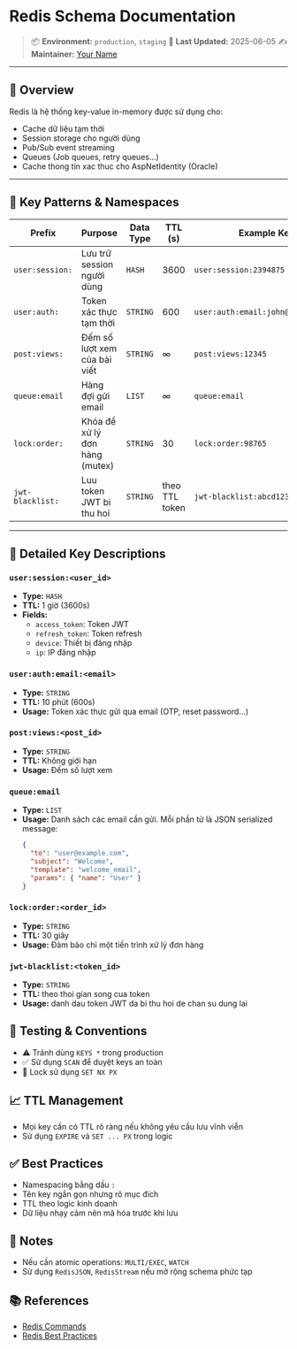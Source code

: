 # Redis Schema Documentation

> 📦 **Environment:** `production`, `staging`
> 📅 **Last Updated:** 2025-06-05
> ✍️ **Maintainer:** [Your Name](mailto:your.email@example.com)

---

## 📘 Overview

Redis là hệ thống key-value in-memory được sử dụng cho:

- Cache dữ liệu tạm thời
- Session storage cho người dùng
- Pub/Sub event streaming
- Queues (Job queues, retry queues...)
- Cache thong tin xac thuc cho AspNetIdentity (Oracle)

---

## 🧱 Key Patterns & Namespaces

| Prefix          | Purpose                                | Data Type | TTL (s) | Example Key                           |
|-----------------|----------------------------------------|-----------|---------|---------------------------------------|
| `user:session:` | Lưu trữ session người dùng             | `HASH`    | 3600    | `user:session:2394875`                |
| `user:auth:`    | Token xác thực tạm thời                | `STRING`  | 600     | `user:auth:email:john@example.com`    |
| `post:views:`   | Đếm số lượt xem của bài viết           | `STRING`  | ∞       | `post:views:12345`                    |
| `queue:email`   | Hàng đợi gửi email                     | `LIST`    | ∞       | `queue:email`                         |
| `lock:order:`   | Khóa để xử lý đơn hàng (mutex)         | `STRING`  | 30      | `lock:order:98765`                    |
| `jwt-blacklist:` | Luu token JWT bi thu hoi | `STRING`  | theo TTL token | `jwt-blacklist:abcd1234` |

---

## 📂 Detailed Key Descriptions

### `user:session:<user_id>`
- **Type:** `HASH`
- **TTL:** 1 giờ (3600s)
- **Fields:**
  - `access_token`: Token JWT
  - `refresh_token`: Token refresh
  - `device`: Thiết bị đăng nhập
  - `ip`: IP đăng nhập

### `user:auth:email:<email>`
- **Type:** `STRING`
- **TTL:** 10 phút (600s)
- **Usage:** Token xác thực gửi qua email (OTP, reset password...)

### `post:views:<post_id>`
- **Type:** `STRING`
- **TTL:** Không giới hạn
- **Usage:** Đếm số lượt xem

### `queue:email`
- **Type:** `LIST`
- **Usage:** Danh sách các email cần gửi. Mỗi phần tử là JSON serialized message:
  ```json
  {
    "to": "user@example.com",
    "subject": "Welcome",
    "template": "welcome_email",
    "params": { "name": "User" }
  }
  ```

### `lock:order:<order_id>`
- **Type:** `STRING`
- **TTL:** 30 giây
- **Usage:** Đảm bảo chỉ một tiến trình xử lý đơn hàng

### `jwt-blacklist:<token_id>`
- **Type:** `STRING`
- **TTL:** theo thoi gian song cua token
- **Usage:** danh dau token JWT da bi thu hoi de chan su dung lai

## 🧪 Testing & Conventions
- ⚠️ Tránh dùng `KEYS *` trong production
- ✅ Sử dụng `SCAN` để duyệt keys an toàn
- 🔐 Lock sử dụng `SET NX PX`

## 📈 TTL Management
- Mọi key cần có TTL rõ ràng nếu không yêu cầu lưu vĩnh viễn
- Sử dụng `EXPIRE` và `SET ... PX` trong logic

## ✅ Best Practices
- Namespacing bằng dấu `:`
- Tên key ngắn gọn nhưng rõ mục đích
- TTL theo logic kinh doanh
- Dữ liệu nhạy cảm nên mã hóa trước khi lưu

## 📌 Notes
- Nếu cần atomic operations: `MULTI/EXEC`, `WATCH`
- Sử dụng `RedisJSON`, `RedisStream` nếu mở rộng schema phức tạp

## 📚 References
- [Redis Commands](https://redis.io/commands)
- [Redis Best Practices](https://redis.io/docs/management/best-practices/)
